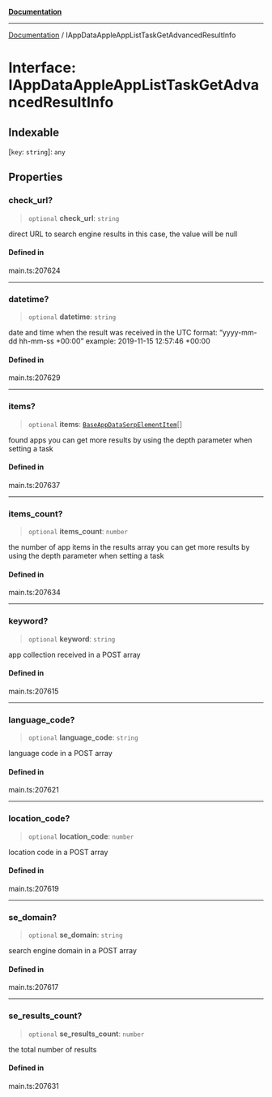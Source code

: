 [**Documentation**](../README.md)

***

[Documentation](../README.md) / IAppDataAppleAppListTaskGetAdvancedResultInfo

# Interface: IAppDataAppleAppListTaskGetAdvancedResultInfo

## Indexable

 \[`key`: `string`\]: `any`

## Properties

### check\_url?

> `optional` **check\_url**: `string`

direct URL to search engine results
in this case, the value will be null

#### Defined in

main.ts:207624

***

### datetime?

> `optional` **datetime**: `string`

date and time when the result was received
in the UTC format: “yyyy-mm-dd hh-mm-ss +00:00”
example:
2019-11-15 12:57:46 +00:00

#### Defined in

main.ts:207629

***

### items?

> `optional` **items**: [`BaseAppDataSerpElementItem`](../classes/BaseAppDataSerpElementItem.md)[]

found apps
you can get more results by using the depth parameter when setting a task

#### Defined in

main.ts:207637

***

### items\_count?

> `optional` **items\_count**: `number`

the number of app items in the results array
you can get more results by using the depth parameter when setting a task

#### Defined in

main.ts:207634

***

### keyword?

> `optional` **keyword**: `string`

app collection received in a POST array

#### Defined in

main.ts:207615

***

### language\_code?

> `optional` **language\_code**: `string`

language code in a POST array

#### Defined in

main.ts:207621

***

### location\_code?

> `optional` **location\_code**: `number`

location code in a POST array

#### Defined in

main.ts:207619

***

### se\_domain?

> `optional` **se\_domain**: `string`

search engine domain in a POST array

#### Defined in

main.ts:207617

***

### se\_results\_count?

> `optional` **se\_results\_count**: `number`

the total number of results

#### Defined in

main.ts:207631
